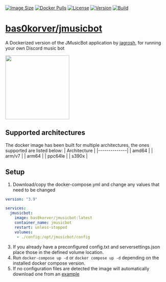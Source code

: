 [![Image Size](https://img.shields.io/docker/image-size/the0doctor/jmusicbot?sort=semver&style=for-the-badge)](https://hub.docker.com/layers/bas0korver/jmusicbot/latest/images/sha256-bafec6548786c0ea50fdd10f4b05224264fdbaf1951a4ae01c5dbbd3337696f2?context=explore)
[![Docker Pulls](https://img.shields.io/docker/pulls/bas0korver/jmusicbot?style=for-the-badge)](https://hub.docker.com/r/bas0korver/jmusicbot)
[![License](https://img.shields.io/github/license/Bas-Korver/docker-jmusicbot?style=for-the-badge)](https://github.com/Bas-Korver/docker-jmusicbot/blob/master/LICENSE)
[![Version](https://img.shields.io/docker/v/bas0korver/jmusicbot?sort=semver&style=for-the-badge)](https://hub.docker.com/layers/bas0korver/jmusicbot/latest/images/sha256-bafec6548786c0ea50fdd10f4b05224264fdbaf1951a4ae01c5dbbd3337696f2?context=explore)
[![Build](https://img.shields.io/github/workflow/status/Bas-Korver/docker-jmusicbot/Build%20Docker%20image%20latest%20version?style=for-the-badge)](https://github.com/Bas-Korver/docker-jmusicbot/actions/workflows/docker-build-image.yml)

# [bas0korver/jmusicbot](https://hub.docker.com/repository/docker/bas0korver/jmusicbot)
A Dockerized version of the JMusicBot application by [jagrosh](https://github.com/jagrosh/MusicBot), for running your own Discord music bot

<img src="https://i.imgur.com/zrE80HY.png" height="200" width="200">

## Supported architectures
The docker image has been built for multiple architectures, the ones supported are listed below:
| Architecture |
|--------------|
| amd64        |
| arm/v7       |
| arm64        |
| ppc64le      |
| s390x        |

## Setup
1. Download/copy the docker-compose.yml and change any values that need to be changed
```yml
version: "3.9"

services:
  jmusicbot:
    image: bas0korver/jmusicbot:latest
    container_name: jmusicbot
    restart: unless-stopped
    volumes:
     - ./config:/opt/jmusicbot/config
```
3. If you already have a preconfigured config.txt and serversettings.json place those in the defined volume location.
4. Run `docker-compose up -d` or `docker compose up -d` depending on the installed docker compose version.
5. If no configuration files are detected the image will automatically download one from an [example](https://github.com/jagrosh/MusicBot/releases/download/0.2.9/config.txt)
